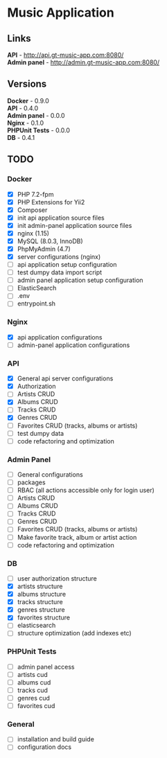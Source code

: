 # Music Application

## Links

**API** - http://api.gt-music-app.com:8080/<br>
**Admin panel** - http://admin.gt-music-app.com:8080/<br>

## Versions

**Docker** - 0.9.0<br>
**API** - 0.4.0<br>
**Admin panel** - 0.0.0<br>
**Nginx** - 0.1.0<br>
**PHPUnit Tests** - 0.0.0<br>
**DB** - 0.4.1<br>

## TODO

### Docker

- [x] PHP 7.2-fpm
- [x] PHP Extensions for Yii2
- [x] Composer
- [x] init api application source files
- [x] init admin-panel application source files
- [x] nginx (1.15)
- [x] MySQL (8.0.3, InnoDB)
- [x] PhpMyAdmin (4.7)
- [x] server configurations (nginx)
- [ ] api application setup configuration
- [ ] test dumpy data import script
- [ ] admin panel application setup configuration
- [ ] ElasticSearch
- [ ] .env
- [ ] entrypoint.sh

### Nginx

- [x] api application configurations
- [ ] admin-panel application configurations

### API

- [x] General api server configurations
- [x] Authorization
- [ ] Artists CRUD
- [x] Albums CRUD
- [ ] Tracks CRUD
- [x] Genres CRUD
- [ ] Favorites CRUD (tracks, albums or artists)
- [ ] test dumpy data
- [ ] code refactoring and optimization

### Admin Panel

- [ ] General configurations
- [ ] packages
- [ ] RBAC (all actions accessible only for login user)
- [ ] Artists CRUD
- [ ] Albums CRUD
- [ ] Tracks CRUD
- [ ] Genres CRUD
- [ ] Favorites CRUD (tracks, albums or artists)
- [ ] Make favorite track, album or artist action
- [ ] code refactoring and optimization

### DB

- [ ] user authorization structure
- [x] artists structure
- [x] albums structure
- [x] tracks structure
- [x] genres structure
- [x] favorites structure
- [ ] elasticsearch
- [ ] structure optimization (add indexes etc)

### PHPUnit Tests

- [ ] admin panel access
- [ ] artists cud
- [ ] albums cud
- [ ] tracks cud
- [ ] genres cud
- [ ] favorites cud

### General

- [ ] installation and build guide
- [ ] configuration docs